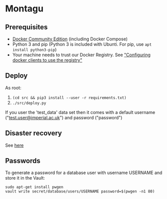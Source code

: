 # Montagu
## Prerequisites
* [Docker Community Edition](https://docs.docker.com/engine/installation/) 
  (including Docker Compose)
* Python 3 and pip (Python 3 is included with Ubunti. For pip, use `apt install python3-pip`)
* Your machine needs to trust our Docker Registry. See 
  ["Configuring docker clients to use the registry"](https://github.com/vimc/montagu-ci#configuring-docker-clients-to-use-the-registry)

## Deploy
As root:

1. `(cd src && pip3 install --user -r requirements.txt)`
1. `./src/deploy.py`

If you user the 'test_data' data set then it comes with a default username 
("test.user@imperial.ac.uk") and password ("password")

## Disaster recovery
See [here](docs/DisasterRecovery.md)

## Passwords
To generate a password for a database user with username USERNAME and store it 
in the Vault:

```
sudo apt-get install pwgen
vault write secret/database/users/USERNAME password=$(pwgen -n1 80)
```
